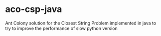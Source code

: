 # aco-csp-java
Ant Colony solution for the Closest String Problem implemented in java to try to improve the performance of slow python version
